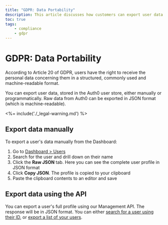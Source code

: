 ```yaml
---
title: "GDPR: Data Portability"
description: This article discusses how customers can export user data in order to comply with data portability GDPR requirements
toc: true
tags:
    - compliance
    - gdpr
---
```

# GDPR: Data Portability

According to Article 20 of GDPR, users have the right to receive the personal data concerning them in a structured, commonly used and machine-readable format.

You can export user data, stored in the Auth0 user store, either manually or programmatically. Raw data from Auth0 can be exported in JSON format (which is machine-readable).

<%= include('./_legal-warning.md') %>

## Export data manually

To export a user's data manually from the Dashboard:

1. Go to [Dashboard > Users](${manage_url}/#/users)
1. Search for the user and drill down on their name
1. Click the **Raw JSON** tab. Here you can see the complete user profile in JSON format
1. Click **Copy JSON**. The profile is copied to your clipboard
1. Paste the clipboard contents to an editor and save

## Export data using the API

You can export a user's full profile using our Management API. The response will be in JSON format. You can either [search for a user using their ID](/users/search/best-practices#users-by-id), or [export a list of your users](/users/search/best-practices#user-export).
